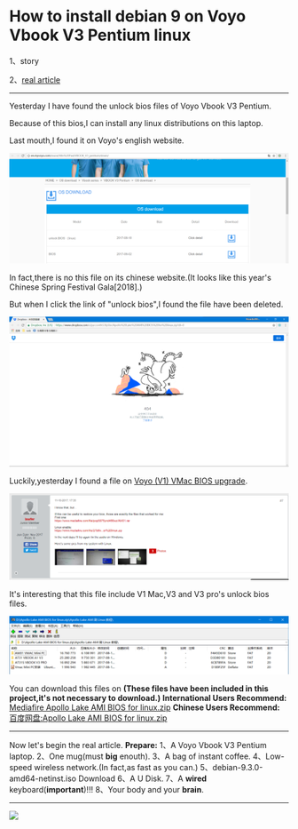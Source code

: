 # How to install debian 9 on Voyo Vbook V3 Pentium linux
1、story

2、<a href="#real article">real article</a>

<HR>

Yesterday I have found the unlock bios files of Voyo Vbook V3 Pentium.

Because of this bios,I can install any linux distributions on this laptop.

Last mouth,I found it on Voyo's english website.

![voyo_english_website](https://raw.githubusercontent.com/Ricardo2001ZG/Voyo_Vbook_V3_Pentium_linux_install/master/image/voyo_english_website.png)

In fact,there is no this file on its chinese website.(It looks like this year's Chinese Spring Festival Gala[2018].)

But when I click the link of "unlock bios",I found the file have been deleted.

![dropbox_delete_files](https://raw.githubusercontent.com/Ricardo2001ZG/Voyo_Vbook_V3_Pentium_linux_install/master/image/dropbox_delete_files.png)

Luckily,yesterday I found a file on <a href="http://freaktab.com/forum/tv-player-support/intel-based-tv-players/voyo-mini-pc/679508-voyo-v1-vmac-bios-upgrade">Voyo (V1) VMac BIOS upgrade</a>.

![user_from_freaktab](https://raw.githubusercontent.com/Ricardo2001ZG/Voyo_Vbook_V3_Pentium_linux_install/master/image/user_from_freaktab.png)

It's interesting that this file include V1 Mac,V3 and V3 pro's unlock bios files.

![files_in_unlock_bios_zip](https://raw.githubusercontent.com/Ricardo2001ZG/Voyo_Vbook_V3_Pentium_linux_install/master/image/files_in_unlock_bios_zip.png)

You can download this files on 
<strong>(These files have been included in this project,it's not necessary to download.)</strong>
<strong>International Users Recommend:</strong>
<a href="https://www.mediafire.com/file/21b6v1rj319248m/Apollo+Lake+AMI+BIOS+for+linux.zip">Mediafire Apollo Lake AMI BIOS for linux.zip</a>
<strong>Chinese Users Recommend:</strong>
<a href="https://pan.baidu.com/s/1dGkSaD7">百度网盘:Apollo Lake AMI BIOS for linux.zip</a>
<HR>
<a name="real article"></a>
Now let's begin the real article.
<strong>Prepare:</strong>
1、A Voyo Vbook V3 Pentium laptop.
2、One mug(must <strong>big</strong> enouth).
3、A bag of instant coffee.
4、Low-speed wireless network.(In fact,as fast as you can.)
5、debian-9.3.0-amd64-netinst.iso <a herf="https://www.debian.org/distrib/netinst">Download</a>
6、A U Disk.
7、A <strong>wired</strong> keyboard(<strong>important</strong>)!!!
8、Your body and your <strong>brain</strong>.
<HR>

![](https://raw.githubusercontent.com/Ricardo2001ZG/Voyo_Vbook_V3_Pentium_linux_install/master/image/)